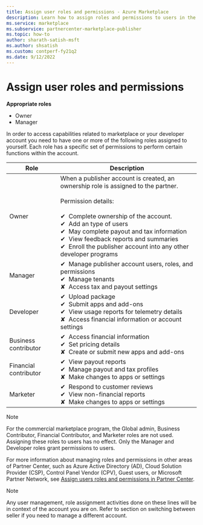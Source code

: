 ```yaml
---
title: Assign user roles and permissions - Azure Marketplace
description: Learn how to assign roles and permissions to users in the commercial marketplace program of Partner Center.
ms.service: marketplace
ms.subservice: partnercenter-marketplace-publisher
ms.topic: how-to
author: sharath-satish-msft
ms.author: shsatish
ms.custom: contperf-fy21q2
ms.date: 9/12/2022
---
```


# Assign user roles and permissions

**Appropriate roles**

- Owner
- Manager

In order to access capabilities related to marketplace or your developer account you need to have one or more of the following roles assigned to yourself. Each role has a specific set of permissions to perform certain functions within the account.

| Role | Description |
| ------------ | ------------- |
| Owner | When a publisher account is created, an ownership role is assigned to the partner.<br><br>Permission details:<br><br>&#10004;&#160;&#160;Complete ownership of the account.<br>&#10004;&#160;&#160;Add an type of users<br>&#10004;&#160;&#160;May complete payout and tax information<br>&#10004;&#160;&#160;View feedback reports and summaries<br>&#10004;&#160;&#160;Enroll the publisher account into any other developer programs |
| Manager | &#10004;&#160;&#160;Manage publisher account users, roles, and permissions<br>&#10004;&#160;&#160;Manage tenants<br>&#x2718;&#160;&#160;Access tax and payout settings |
| Developer | &#10004;&#160;&#160;Upload package<br>&#10004;&#160;&#160;Submit apps and add-ons<br>&#10004;&#160;&#160;View usage reports for telemetry details<br>&#x2718;&#160;&#160;Access financial information or account settings |
| Business contributor | &#10004;&#160;&#160;Access financial information<br>&#10004;&#160;&#160;Set pricing details<br>&#x2718;&#160;&#160;Create or submit new apps and add-ons |
| Financial contributor | &#10004;&#160;&#160;View payout reports<br>&#10004;&#160;&#160;Manage payout and tax profiles<br>&#x2718;&#160;&#160;Make changes to apps or settings |
| Marketer | &#10004;&#160;&#160;Respond to customer reviews<br>&#10004;&#160;&#160;View non-financial reports<br>&#x2718;&#160;&#160;Make changes to apps or settings |

> [!NOTE]
> For the commercial marketplace program, the Global admin, Business Contributor, Financial Contributor, and Marketer roles are not used. Assigning these roles to users has no effect. Only the Manager and Developer roles grant permissions to users.

For more information about managing roles and permissions in other areas of Partner Center, such as Azure Active Directory (AD), Cloud Solution Provider (CSP), Control Panel Vendor (CPV), Guest users, or Microsoft Partner Network, see [Assign users roles and permissions in Partner Center](/partner-center/permissions-overview).

> [!NOTE]
> Any user management, role assignment activities done on these lines will be in context of the account you are on. Refer to section on switching between seller if you need to manage a different account.
